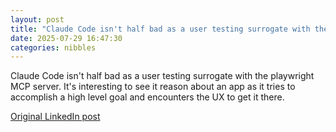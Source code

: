```yaml
---
layout: post
title: "Claude Code isn't half bad as a user testing surrogate with the playwright MCP server. It's interesting to see it reason about an app as it tries to accomplish a high level goal and encounters the UX to get it there."
date: 2025-07-29 16:47:30
categories: nibbles
---
```


Claude Code isn't half bad as a user testing surrogate with the playwright MCP server. It's interesting to see it reason about an app as it tries to accomplish a high level goal and encounters the UX to get it there.

[Original LinkedIn post](https://www.linkedin.com/feed/update/urn%3Ali%3Ashare%3A7356002444239097856)
